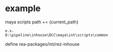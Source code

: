 # example

maya scripts path += {current_path}

```
e.x.
D:\pipeline\inhouse\DCC\maya\int\scripts\common
```

define rea-packages/int/rez-inhouse